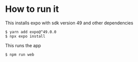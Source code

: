 # How to run it

This installs expo with sdk version 49 and other dependencies
```
$ yarn add expo@^49.0.0
$ npx expo install
```

This runs the app
```
$ npm run web
```
